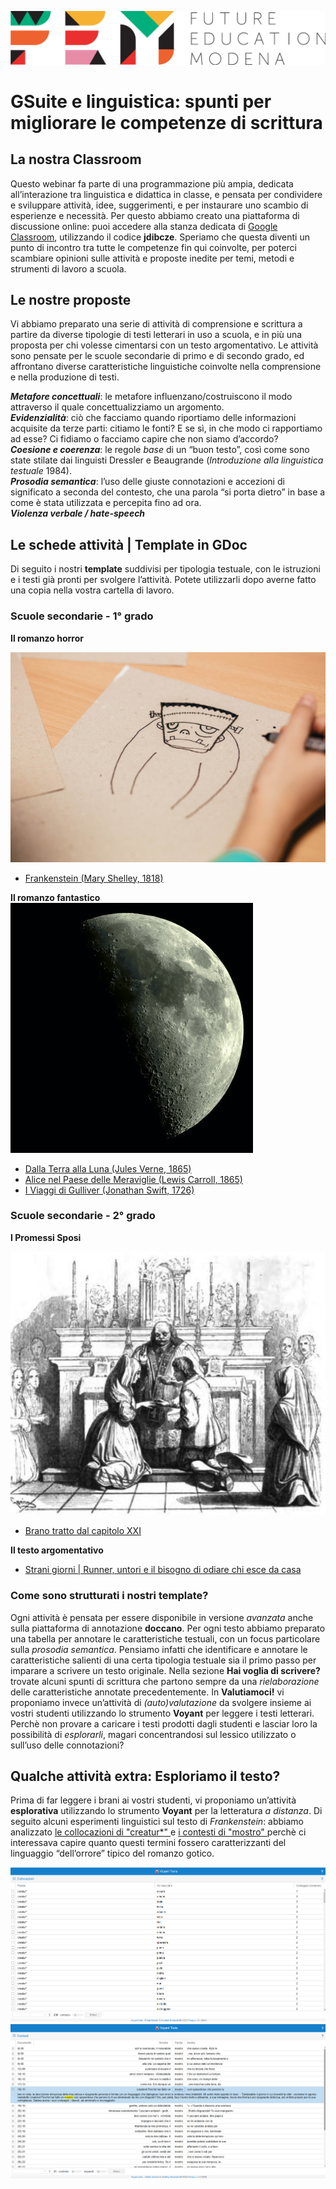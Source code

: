 <script src="https://cdnjs.cloudflare.com/ajax/libs/font-awesome/5.13.0/js/all.min.js" integrity="sha256-KzZiKy0DWYsnwMF+X1DvQngQ2/FxF7MF3Ff72XcpuPs=" crossorigin="anonymous"></script>

<a href="https://fem.digital" rel="FEM Future Education Modena" target="_blank">![](FEM_Logo.png)</a>

# GSuite e linguistica: spunti per migliorare le competenze di scrittura

## La nostra Classroom
Questo webinar fa parte di una programmazione più ampia, dedicata all’interazione tra linguistica e didattica in classe, e pensata per condividere e sviluppare attività, idee, suggerimenti, e per instaurare uno scambio di esperienze e necessità. Per questo abbiamo creato una piattaforma di discussione online: puoi accedere alla stanza dedicata di <a href="classroom.google.com/u/0/" target="_blank">Google Classroom</a>, utilizzando il codice **jdibcze**.
Speriamo che questa diventi un punto di incontro tra tutte le competenze fin qui coinvolte, per poterci scambiare opinioni sulle attività e proposte inedite per temi, metodi e strumenti di lavoro a scuola. 

## Le nostre proposte 
Vi abbiamo preparato una serie di attività di comprensione e scrittura a partire da diverse tipologie di testi letterari in uso a scuola, e in più una proposta per chi volesse cimentarsi con un testo argomentativo. Le attività sono pensate per le scuole secondarie di primo e di secondo grado, ed affrontano diverse caratteristiche linguistiche coinvolte nella comprensione e nella produzione di testi.

<i class="far fa-comment-dots" style="color:red"></i> ***Metafore concettuali***: le metafore influenzano/costruiscono il modo attraverso il quale concettualizziamo un argomento.  
<i class="far fa-comment-dots" style="color:blue"></i> ***Evidenzialità***: ciò che facciamo quando riportiamo delle informazioni acquisite da terze parti: citiamo le fonti? E se sì, in che modo ci rapportiamo ad esse? Ci fidiamo o facciamo capire che non siamo d’accordo?   
<i class="far fa-comment-dots" style="color:green"></i> ***Coesione e coerenza***: le regole *base* di un “buon testo”, così come sono state stilate dai linguisti Dressler e Beaugrande (*Introduzione alla linguistica testuale* 1984).   
<i class="far fa-comment-dots" style="color:purple"></i> ***Prosodia semantica***: l’uso delle giuste connotazioni e accezioni di significato a seconda del contesto, che una parola “si porta dietro” in base a come è stata utilizzata e percepita fino ad ora.   
<i class="far fa-comment-dots" style="color:DarkOrange"></i> ***Violenza verbale / hate-speech***

## Le schede attività | Template in GDoc
Di seguito i nostri **template** suddivisi per tipologia testuale, con le istruzioni e i testi già pronti per svolgere l’attività. Potete utilizzarli dopo averne fatto una copia nella vostra cartella di lavoro.

### Scuole secondarie - 1° grado
**Il romanzo horror**  

![](frankenstein.jpg)  
  
* <a href="https://docs.google.com/document/d/1cFDdbOuxPv_eZe1a2Pn1M1slhVtwPbbpbIAAOKSvvf8/edit" target="_blank">Frankenstein (Mary Shelley, 1818)</a>

**Il romanzo fantastico**
![](luna.jpg)

* <a href="https://docs.google.com/document/d/1IcSZDjVgdwnbtbTnNpjCZc08xdQ7gNWuuOBDpoz_shU/edit#heading=h.hsii45col1k" target="_blank">Dalla Terra alla Luna (Jules Verne, 1865)</a>
* <a href="https://docs.google.com/document/d/1IcSZDjVgdwnbtbTnNpjCZc08xdQ7gNWuuOBDpoz_shU/edit#heading=h.j9e5d77vfj21" target="_blank">Alice nel Paese delle Meraviglie (Lewis Carroll, 1865)</a>
* <a href="https://docs.google.com/document/d/1IcSZDjVgdwnbtbTnNpjCZc08xdQ7gNWuuOBDpoz_shU/edit#heading=h.dcejyvkegoks" target="_blank">I Viaggi di Gulliver (Jonathan Swift, 1726)</a>

### Scuole secondarie - 2° grado

**I Promessi Sposi**  

![](I_promessi_sposi_462.jpg)  

* <a href="https://docs.google.com/document/d/1ogztNmFm9PdAAsvnND59dZ2EemqFLZ5cz6TWVGVPauw/edit?usp=sharing" target="_blank">Brano tratto dal capitolo XXI</a>

**Il testo argomentativo**
* <a href="https://docs.google.com/document/d/19tZeWgxqa9vMymbQZ8jc03qzw-rTYIHSj6QJuku8Shs/edit?usp=sharing" target="_blank">Strani giorni | Runner, untori e il bisogno di odiare chi esce da casa</a>

### Come sono strutturati i nostri **template**?
Ogni attività è pensata per essere disponibile in versione *avanzata* anche sulla piattaforma di annotazione **doccano**. Per ogni testo abbiamo preparato una tabella per annotare le caratteristiche testuali, con un focus particolare sulla *prosodia semantica*. Pensiamo infatti che identificare e annotare le caratteristiche salienti di una certa tipologia testuale sia il primo passo per imparare a scrivere un testo originale.
Nella sezione **Hai voglia di scrivere?** trovate alcuni spunti di scrittura che partono sempre da una *rielaborazione* delle caratteristiche annotate precedentemente. In **Valutiamoci!** vi proponiamo invece un’attività di *(auto)valutazione* da svolgere insieme ai vostri studenti utilizzando lo strumento **Voyant** per leggere i testi letterari. Perchè non provare a caricare i testi prodotti dagli studenti e lasciar loro la possibilità di *esplorarli*, magari concentrandosi sul lessico utilizzato o sull’uso delle connotazioni?



## Qualche attività **extra**: Esploriamo il testo?
Prima di far leggere i brani ai vostri studenti, vi proponiamo un’attività **esplorativa** utilizzando lo strumento **Voyant** per la letteratura *a distanza*. Di seguito alcuni esperimenti linguistici sul testo di *Frankenstein*: abbiamo analizzato <a href= "https://voyant-tools.org/?corpus=c0ed31aa33706385f1d918bc3b09bc68&query=creatur*&panels=corpuscollocates,reader,trends,phrases,dreamscape&view=CorpusCollocates" target="_blank"> le collocazioni di "creatur\*" </a> e <a href= "https://voyant-tools.org/?corpus=c0ed31aa33706385f1d918bc3b09bc68&query=mostro*&panels=corpuscollocates,reader,trends,phrases,dreamscape&view=Contexts" target="_blank"> i contesti di "mostro" </a> perchè ci interessava capire quanto questi termini fossero caratterizzanti del linguaggio “dell’orrore” tipico del romanzo gotico. 

![](creatur.png)
![](mostro.png)
